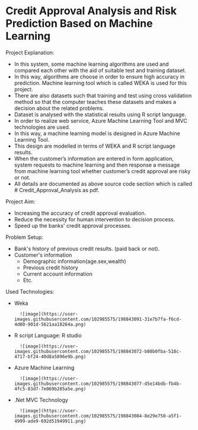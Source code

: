 # Credit Approval Analysis and Risk Prediction Based on Machine Learning



Project Explanation: 
  
  - In this system, some machine learning algorithms are used and compared each other with the aid of suitable test and training dataset.
  - In this way, algorithms are choose in order to ensure high accuracy in prediction. Machine learning tool which is called WEKA is used for this project.
  - There are also datasets such that training and test using cross validation method so that the computer teaches these datasets and makes a decision about the related problems.
  - Dataset is analysed with the statistical results using R script language.
  - In order to realize web service, Azure Machine Learning Tool and MVC technologies are used.
  - In this way, a machine learning model is designed in Azure Machine Learning Tool.
  - This design are modelled in terms of WEKA and R script language results.
  - When the customer’s information are entered in form application, system requests to machine learning and then response a message from machine learning tool whether customer’s credit approval are risky or not.
  - All details are documented as above source code section which is called # Credit_Approval_Analysis as pdf.
  
 Project Aim:
 
  - Increasing the accuracy of credit approval evaluation.
  - Reduce the necessity for human intervention to decision process.
  - Speed up the banks' credit approval processes.
  
  Problem Setup:
  
  - Bank's history of previous credit results. (paid back or not).
  - Customer's information
    - Demographic information(age.sex,wealth)
    - Previous credit history
    - Current account information
    - Etc.
  
 Used Technologies:
 
  - Weka
      
          ![image](https://user-images.githubusercontent.com/102985575/198843091-31e7b7fa-f6cd-4d80-901d-5621aa18264a.png)

      
  - R script Language: R studio
          
          ![image](https://user-images.githubusercontent.com/102985575/198843072-b08b0fba-518c-4717-bf24-40d8a5896e9b.png)

      

  - Azure Machine Learning
  
          ![image](https://user-images.githubusercontent.com/102985575/198843077-d5e14bdb-fb4b-4fc5-83d7-7e069b285a5e.png)


  - .Net MVC Technology

          ![image](https://user-images.githubusercontent.com/102985575/198843084-8e29e750-a5f1-4999-ade9-692d51949911.png)


  
 


